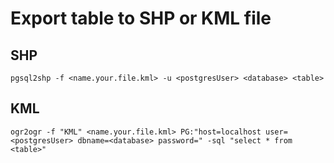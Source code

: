 # Export table to SHP or KML file

## SHP

```
pgsql2shp -f <name.your.file.kml> -u <postgresUser> <database> <table>
```

## KML

```
ogr2ogr -f "KML" <name.your.file.kml> PG:"host=localhost user=<postgresUser> dbname=<database> password=" -sql "select * from <table>"
```
